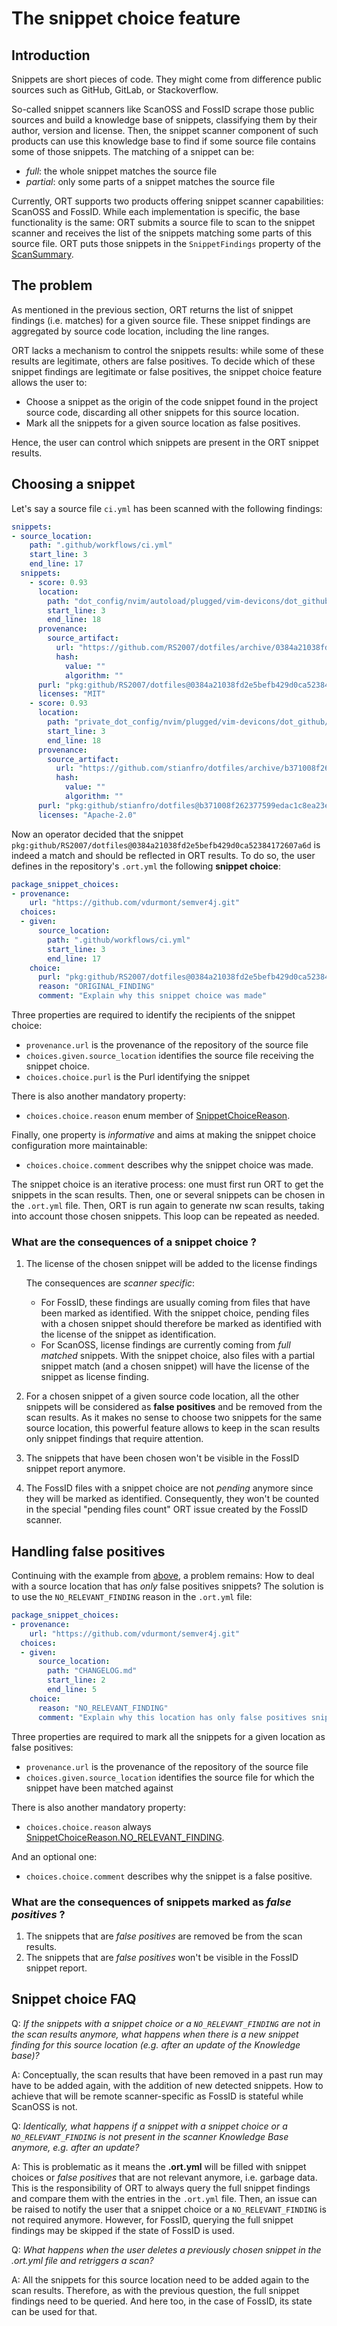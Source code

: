 # The snippet choice feature

## Introduction

Snippets are short pieces of code.
They might come from difference public sources such as GitHub, GitLab, or Stackoverflow.

So-called snippet scanners like ScanOSS and FossID scrape those public sources and build a knowledge base of snippets, classifying them by their author, version and license.
Then, the snippet scanner component of such products can use this knowledge base to find if some source file contains some of those snippets.
The matching of a snippet can be:

* *full*: the whole snippet matches the source file
* *partial*: only some parts of a snippet matches the source file

Currently, ORT supports two products offering snippet scanner capabilities:
ScanOSS and FossID.
While each implementation is specific, the base functionality is the same:
ORT submits a source file to scan to the snippet scanner and receives the list of the snippets matching some parts of this source file.
ORT puts those snippets in the `SnippetFindings` property of the [ScanSummary](https://github.com/oss-review-toolkit/ort/blob/main/model/src/main/kotlin/ScanSummary.kt).

## The problem

As mentioned in the previous section, ORT returns the list of snippet findings (i.e. matches) for a given source file.
These snippet findings are aggregated by source code location, including the line ranges.

ORT lacks a mechanism to control the snippets results: while some of these results are legitimate, others are false positives.
To decide which of these snippet findings are legitimate or false positives, the snippet choice feature allows the user to:

* Choose a snippet as the origin of the code snippet found in the project source code, discarding all other snippets for this source location.
* Mark all the snippets for a given source location as false positives.

Hence, the user can control which snippets are present in the ORT snippet results.

## Choosing a snippet

Let's say a source file `ci.yml` has been scanned with the following findings:

```yaml
snippets:
- source_location:
    path: ".github/workflows/ci.yml"
    start_line: 3
    end_line: 17
  snippets:
    - score: 0.93
      location:
        path: "dot_config/nvim/autoload/plugged/vim-devicons/dot_github/workflows/vint.yml"
        start_line: 3
        end_line: 18
      provenance:
        source_artifact:
          url: "https://github.com/RS2007/dotfiles/archive/0384a21038fd2e5befb429d0ca52384172607a6d.tar.gz"
          hash:
            value: ""
            algorithm: ""
      purl: "pkg:github/RS2007/dotfiles@0384a21038fd2e5befb429d0ca52384172607a6d"
      licenses: "MIT"
    - score: 0.93
      location:
        path: "private_dot_config/nvim/plugged/vim-devicons/dot_github/workflows/vint.yml"
        start_line: 3
        end_line: 18
      provenance:
        source_artifact:
          url: "https://github.com/stianfro/dotfiles/archive/b371008f262377599edac1c8ea23ef53da82f832.tar.gz"
          hash:
            value: ""
            algorithm: ""
      purl: "pkg:github/stianfro/dotfiles@b371008f262377599edac1c8ea23ef53da82f832"
      licenses: "Apache-2.0"
```

Now an operator decided that the snippet `pkg:github/RS2007/dotfiles@0384a21038fd2e5befb429d0ca52384172607a6d` is indeed a match and should be reflected in ORT results.
To do so, the user defines in the repository's `.ort.yml` the following **snippet choice**:

```yaml
package_snippet_choices:
- provenance:
    url: "https://github.com/vdurmont/semver4j.git"
  choices:
  - given:
      source_location:
        path: ".github/workflows/ci.yml"
        start_line: 3
        end_line: 17
    choice:
      purl: "pkg:github/RS2007/dotfiles@0384a21038fd2e5befb429d0ca52384172607a6d"
      reason: "ORIGINAL_FINDING"
      comment: "Explain why this snippet choice was made"
```

Three properties are required to identify the recipients of the snippet choice:

* `provenance.url` is the provenance of the repository of the source file
* `choices.given.source_location` identifies the source file receiving the snippet choice.
* `choices.choice.purl` is the Purl identifying the snippet

There is also another mandatory property:

* `choices.choice.reason` enum member of [SnippetChoiceReason](https://github.com/oss-review-toolkit/ort/blob/main/model/src/main/kotlin/config/SnippetChoiceReason.kt).

Finally, one property is *informative* and aims at making the snippet choice configuration more maintainable:

* `choices.choice.comment` describes why the snippet choice was made.

The snippet choice is an iterative process:
one must first run ORT to get the snippets in the scan results.
Then, one or several snippets can be chosen in the `.ort.yml` file.
Then, ORT is run again to generate nw scan results, taking into account those chosen snippets.
This loop can be repeated as needed.

### What are the consequences of a snippet choice ?

1. The license of the chosen snippet will be added to the license findings

   The consequences are *scanner specific*:

   * For FossID, these findings are usually coming from files that have been marked as identified.
     With the snippet choice, pending files with a chosen snippet should therefore be marked as identified with the license of the snippet as identification.
   * For ScanOSS, license findings are currently coming from *full matched* snippets.
     With the snippet choice, also files with a partial snippet match (and a chosen snippet) will have the license of the snippet as license finding.

2. For a chosen snippet of a given source code location, all the other snippets will be considered as **false positives** and be removed from the scan results.
   As it makes no sense to choose two snippets for the same source location, this powerful feature allows to keep in the scan results only snippet findings that require attention.
3. The snippets that have been chosen won't be visible in the FossID snippet report anymore.
4. The FossID files with a snippet choice are not *pending* anymore since they will be marked as identified.
   Consequently, they won't be counted in the special "pending files count" ORT issue created by the FossID scanner.

## Handling false positives

Continuing with the example from [above](snippet-choice.md#choosing-a-snippet), a problem remains:
How to deal with a source location that has *only* false positives snippets?
The solution is to use the `NO_RELEVANT_FINDING` reason in the `.ort.yml` file:

```yaml
package_snippet_choices:
- provenance:
    url: "https://github.com/vdurmont/semver4j.git"
  choices:
  - given:
      source_location:
        path: "CHANGELOG.md"
        start_line: 2
        end_line: 5
    choice:
      reason: "NO_RELEVANT_FINDING"
      comment: "Explain why this location has only false positives snippets"
```

Three properties are required to mark all the snippets for a given location as false positives:

* `provenance.url` is the provenance of the repository of the source file
* `choices.given.source_location` identifies the source file for which the snippet have been matched against

There is also another mandatory property:

* `choices.choice.reason` always [SnippetChoiceReason.NO_RELEVANT_FINDING](https://github.com/oss-review-toolkit/ort/blob/main/model/src/main/kotlin/config/SnippetChoiceReason.kt#L26).

And an optional one:

* `choices.choice.comment` describes why the snippet is a false positive.

### What are the consequences of snippets marked as *false positives* ?

1. The snippets that are *false positives* are removed be from the scan results.
2. The snippets that are *false positives* won't be visible in the FossID snippet report.

## Snippet choice FAQ

Q:
*If the snippets with a snippet choice or a `NO_RELEVANT_FINDING` are not in the scan results anymore, what happens when there is a new snippet finding for this source location (e.g. after an update of the Knowledge base)?*

A:
Conceptually, the scan results that have been removed in a past run may have to be added again, with the addition of new detected snippets.
How to achieve that will be remote scanner-specific as FossID is stateful while ScanOSS is not.

Q:
*Identically, what happens if a snippet with a snippet choice or a `NO_RELEVANT_FINDING` is not present in the scanner Knowledge Base anymore, e.g. after an update?*

A:
This is problematic as it means the **.ort.yml** will be filled with snippet choices or *false positives* that are not relevant anymore, i.e. garbage data.
This is the responsibility of ORT to always query the full snippet findings and compare them with the entries in the `.ort.yml` file.
Then, an issue can be raised to notify the user that a snippet choice or a `NO_RELEVANT_FINDING` is not required anymore.
However, for FossID, querying the full snippet findings may be skipped if the state of FossID is used.

Q:
*What happens when the user deletes a previously chosen snippet in the .ort.yml file and retriggers a scan?*

A:
All the snippets for this source location need to be added again to the scan results.
Therefore, as with the previous question, the full snippet findings need to be queried.
And here too, in the case of FossID, its state can be used for that.
